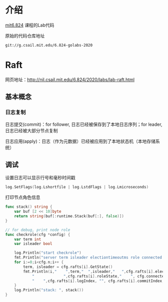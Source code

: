 # 介绍

[mit6.824](http://nil.csail.mit.edu/6.824/2020/schedule.html) 课程的Lab代码

原始的代码仓库地址

```
git://g.csail.mit.edu/6.824-golabs-2020
```

# Raft

网页地址：http://nil.csail.mit.edu/6.824/2020/labs/lab-raft.html

## 基本概念

### 日志复制

日志提交(commit)：for follower, 日志已经被保存到了本地日志序列；for leader, 日志已经被大部分节点复制

日志应用(apply)：日志（作为元数据）已经被应用到了本地状态机（本地存储系统）

## 调试

设置日志可以显示行号和毫秒时间戳

```go
log.SetFlags(log.Lshortfile | log.LstdFlags | log.Lmicroseconds)
```

打印节点角色信息

```go
func stack() string {
	var buf [2 << 10]byte
	return string(buf[:runtime.Stack(buf[:], false)])
}

// for debug, print node role
func checkrole(cfg *config) {
	var term int
	var isleader bool

	log.Println("start checkrole")
	fmt.Println("server term isleader electiontimeoutms role connected logindex commitindex nextIndex")
	for i:=0;i<cfg.n;i++ {
		term, isleader = cfg.rafts[i].GetState()
		fmt.Println(i,"    ",term,"  ",isleader,"   ",cfg.rafts[i].electiontimeoutms,
			"             ",cfg.rafts[i].roleState,"    ", cfg.connected[i],
			"    ",cfg.rafts[i].logIndex, "", cfg.rafts[i].commitIndex, "  ", cfg.rafts[i].nextIndex)
	}
	log.Println("stack: ", stack())
}
```

